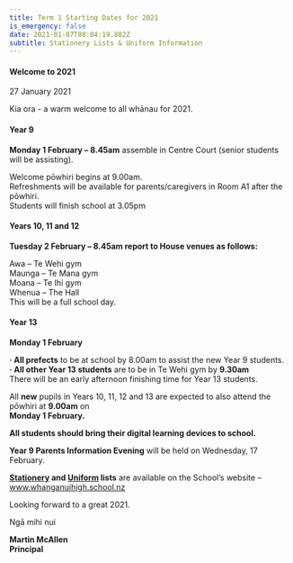 ```yaml
---
title: Term 1 Starting Dates for 2021
is_emergency: false
date: 2021-01-07T00:04:19.802Z
subtitle: Stationery Lists & Uniform Information
---
```

#### Welcome to 2021

27 January 2021

Kia ora - a warm welcome to all whānau for 2021.  

#### Year 9

**Monday 1 February – 8.45am** assemble in Centre Court (senior students will be assisting).

Welcome pōwhiri begins at 9.00am.  
Refreshments will be available for parents/caregivers in Room A1 after the pōwhiri.  
Students will finish school at 3.05pm 

#### Years 10, 11 and 12

**Tuesday 2 February – 8.45am report to House venues as follows:**

Awa – Te Wehi gym  
Maunga – Te Mana gym  
Moana – Te Ihi gym  
Whenua – The Hall  
This will be a full school day.

#### Year 13

**Monday 1 February**  

**· All prefects** to be at school by 8.00am to assist the new Year 9 students.  
**· All other Year 13 students** are to be in Te Wehi gym by **9.30am**  
There will be an early afternoon finishing time for Year 13 students.

All **new** pupils in Years 10, 11, 12 and 13 are expected to also attend the pōwhiri at **9.00am** on  
**Monday 1 February.**

**All students should bring their digital learning devices to school.**

**Year 9 Parents Information Evening** will be held on Wednesday, 17 February.

**[Stationery](https://www.whanganuihigh.school.nz/info-for-parents/stationery-lists/) and [Uniform](https://www.whanganuihigh.school.nz/info-for-parents/uniform/) lists** are available on the School’s website – www.whanganuihigh.school.nz

Looking forward to a great 2021.

Ngā mihi nui

**Martin McAllen**  
**Principal**